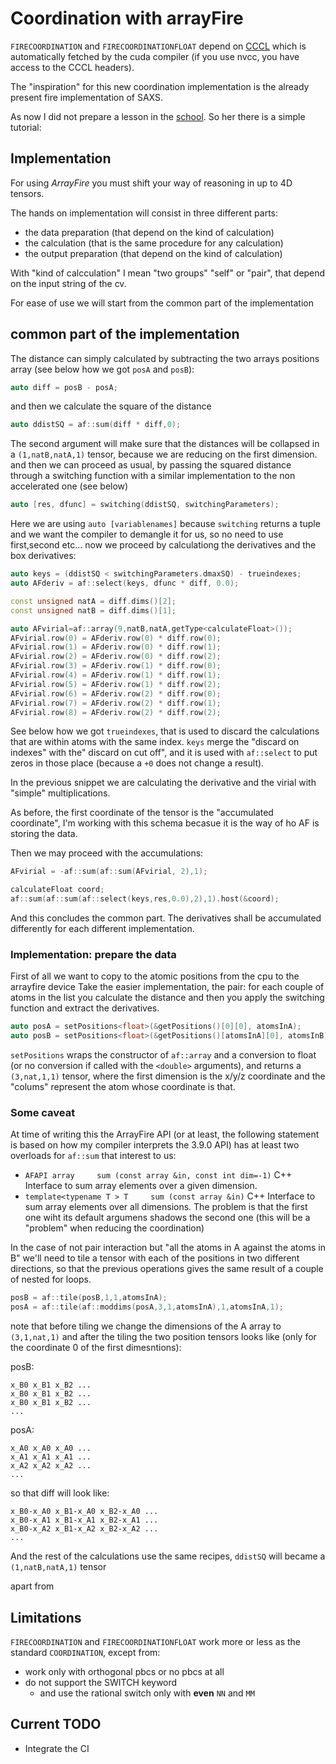# Coordination with arrayFire

`FIRECOORDINATION` and `FIRECOORDINATIONFLOAT` depend on [CCCL](https://github.com/NVIDIA/cccl) which is automatically fetched by the cuda compiler (if you use nvcc, you have access to the CCCL headers).

The "inspiration" for this new coordination implementation is the already present fire implementation of SAXS.

As now I did not prepare a lesson in the [school](https://plumed-school.github.io).
So her there is a simple tutorial:

## Implementation

For using _ArrayFire_ you must shift your way of reasoning in up to 4D tensors.

The hands on implementation will consist in three different parts:
 - the data preparation (that depend on the kind of calculation)
 - the calculation (that is the same procedure for any calculation)
 - the output preparation  (that depend on the kind of calculation)

With "kind of calcculation" I mean "two groups" "self" or "pair", that depend on the input string of the cv.

For ease of use we will start from the common part of the implementation

## common part of the implementation

The distance can simply calculated by subtracting the two arrays positions array (see below how we got `posA` and `posB`):
```c++
auto diff = posB - posA;
```
and then we calculate the square of the distance
```c++
auto ddistSQ = af::sum(diff * diff,0);
```
The second argument will make sure that the distances will be collapsed in a `(1,natB,natA,1)` tensor, because we are reducing on the first dimension.
and then we can proceed as usual, by passing the squared distance through a switching function with a similar implementation to the non accelerated one (see below)
```c++
auto [res, dfunc] = switching(ddistSQ, switchingParameters);
```
Here we are using `auto [variablenames]` because `switching` returns a tuple and we want the compiler to demangle it for us, so no need to use first,second etc...
now we proceed by calculationg the derivatives and the box derivatives:
```c++
auto keys = (ddistSQ < switchingParameters.dmaxSQ) - trueindexes;
auto AFderiv = af::select(keys, dfunc * diff, 0.0);

const unsigned natA = diff.dims()[2];
const unsigned natB = diff.dims()[1];

auto AFvirial=af::array(9,natB,natA,getType<calculateFloat>());
AFvirial.row(0) = AFderiv.row(0) * diff.row(0);
AFvirial.row(1) = AFderiv.row(0) * diff.row(1);
AFvirial.row(2) = AFderiv.row(0) * diff.row(2);
AFvirial.row(3) = AFderiv.row(1) * diff.row(0);
AFvirial.row(4) = AFderiv.row(1) * diff.row(1);
AFvirial.row(5) = AFderiv.row(1) * diff.row(2);
AFvirial.row(6) = AFderiv.row(2) * diff.row(0);
AFvirial.row(7) = AFderiv.row(2) * diff.row(1);
AFvirial.row(8) = AFderiv.row(2) * diff.row(2);
```
See below how we got `trueindexes`, that is used to discard the calculations that are within atoms with the same index. `keys` merge the "discard on indexes" with the" discard on cut off", and it is used with `af::select` to put zeros in those place (because a `+0` does not change a result).

In the previous snippet we are calculating the derivative and the virial with "simple" multiplications.

As before, the first coordinate of the tensor is the "accumulated coordinate", I'm working with this schema becasue it is the way of ho AF is storing the data.

Then we may proceed with the accumulations:

```c++
AFvirial = -af::sum(af::sum(AFvirial, 2),1);

calculateFloat coord;
af::sum(af::sum(af::select(keys,res,0.0),2),1).host(&coord);

```

And this concludes the common part. The derivatives shall be accumulated differently for each different implementation.

### Implementation: prepare the data

First of all we want to copy to the atomic positions from the cpu to the arrayfire device
Take the easier implementation, the pair: for each couple of atoms in the list you calculate the distance and then you apply the switching function and extract the derivatives.

```c++
auto posA = setPositions<float>(&getPositions()[0][0], atomsInA);
auto posB = setPositions<float>(&getPositions()[atomsInA][0], atomsInB);

```
`setPositions` wraps the constructor of `af::array` and a conversion to float (or no conversion if called with the `<double>` arguments), and returns a `(3,nat,1,1)` tensor, where the first dimension is the x/y/z coordinate and the "colums" represent the atom whose coordinate is that.



### Some caveat
At time of writing this the ArrayFire API (or at least, the following statement is based on how my compiler interprets the 3.9.0 API) has at least two overloads for `af::sum` that interest to us:
 - `AFAPI array 	sum (const array &in, const int dim=-1)` C++ Interface to sum array elements over a given dimension. 
 - `template<typename T > T 	sum (const array &in)` C++ Interface to sum array elements over all dimensions. 
 The problem is that the first one wiht its default argumens shadows the second one (this will be a "problem" when reducing the coordination)

In the case of not pair interaction but "all the atoms in A against the atoms in B" we'll need to tile a tensor with each of the positions in two different directions, so that the previous operations gives the same result of a couple of nested for loops.

```c++
posB = af::tile(posB,1,1,atomsInA);
posA = af::tile(af::moddims(posA,3,1,atomsInA),1,atomsInA,1);
```
note that before tiling we change the dimensions of the A array to `(3,1,nat,1)`
and after the tiling the two position tensors looks like (only for the coordinate 0 of the first dimesntions):

posB:
```
x_B0 x_B1 x_B2 ...
x_B0 x_B1 x_B2 ...
x_B0 x_B1 x_B2 ...
...
```
posA:
```
x_A0 x_A0 x_A0 ...
x_A1 x_A1 x_A1 ...
x_A2 x_A2 x_A2 ...
...
```
so that diff will look like:
```
x_B0-x_A0 x_B1-x_A0 x_B2-x_A0 ...
x_B0-x_A1 x_B1-x_A1 x_B2-x_A1 ...
x_B0-x_A2 x_B1-x_A2 x_B2-x_A2 ...
...
```

And the rest of the calculations use the same recipes,
`ddistSQ` will became a `(1,natB,natA,1)` tensor

apart from

## Limitations

`FIRECOORDINATION` and `FIRECOORDINATIONFLOAT` work more or less as the standard `COORDINATION`, except from:

 - work only with orthogonal pbcs or no pbcs at all
 - do not support the SWITCH keyword
   - and use the rational switch only with __even__ `NN` and `MM`

## Current TODO
 
 - Integrate the CI
